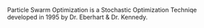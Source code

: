 Particle Swarm Optimization is a Stochastic Optimization Techniqe developed in 1995 by Dr. Eberhart & Dr. Kennedy.
